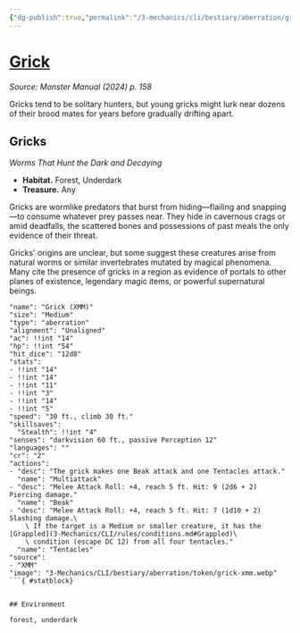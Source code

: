 ```yaml
---
{"dg-publish":true,"permalink":"/3-mechanics/cli/bestiary/aberration/grick-xmm/","tags":["ttrpg-cli/compendium/src/5e/xmm","ttrpg-cli/monster/cr/2","ttrpg-cli/monster/environment/forest","ttrpg-cli/monster/environment/underdark","ttrpg-cli/monster/size/medium","ttrpg-cli/monster/type/aberration"],"noteIcon":""}
---
```


# [Grick](3-Mechanics\CLI\bestiary\aberration/grick-xmm.md)
*Source: Monster Manual (2024) p. 158*  

Gricks tend to be solitary hunters, but young gricks might lurk near dozens of their brood mates for years before gradually drifting apart.

## Gricks

*Worms That Hunt the Dark and Decaying*

- **Habitat.** Forest, Underdark  
- **Treasure.** Any  

Gricks are wormlike predators that burst from hiding—flailing and snapping—to consume whatever prey passes near. They hide in cavernous crags or amid deadfalls, the scattered bones and possessions of past meals the only evidence of their threat.

Gricks' origins are unclear, but some suggest these creatures arise from natural worms or similar invertebrates mutated by magical phenomena. Many cite the presence of gricks in a region as evidence of portals to other planes of existence, legendary magic items, or powerful supernatural beings.

```statblock
"name": "Grick (XMM)"
"size": "Medium"
"type": "aberration"
"alignment": "Unaligned"
"ac": !!int "14"
"hp": !!int "54"
"hit_dice": "12d8"
"stats":
- !!int "14"
- !!int "14"
- !!int "11"
- !!int "3"
- !!int "14"
- !!int "5"
"speed": "30 ft., climb 30 ft."
"skillsaves":
  "Stealth": !!int "4"
"senses": "darkvision 60 ft., passive Perception 12"
"languages": ""
"cr": "2"
"actions":
- "desc": "The grick makes one Beak attack and one Tentacles attack."
  "name": "Multiattack"
- "desc": "Melee Attack Roll: +4, reach 5 ft. Hit: 9 (2d6 + 2) Piercing damage."
  "name": "Beak"
- "desc": "Melee Attack Roll: +4, reach 5 ft. Hit: 7 (1d10 + 2) Slashing damage.\
    \ If the target is a Medium or smaller creature, it has the [Grappled](3-Mechanics/CLI/rules/conditions.md#Grappled)\
    \ condition (escape DC 12) from all four tentacles."
  "name": "Tentacles"
"source":
- "XMM"
"image": "3-Mechanics/CLI/bestiary/aberration/token/grick-xmm.webp"
```{ #statblock}


## Environment

forest, underdark